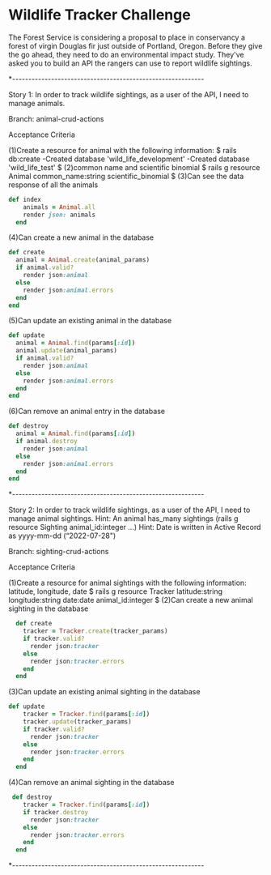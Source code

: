 # Wildlife Tracker Challenge

The Forest Service is considering a proposal to place in conservancy a forest of virgin Douglas fir just outside of Portland, Oregon. Before they give the go ahead, they need to do an environmental impact study. They've asked you to build an API the rangers can use to report wildlife sightings.

\*-----------------------------------------------------------

Story 1: In order to track wildlife sightings, as a user of the API, I need to manage animals.

Branch: animal-crud-actions

Acceptance Criteria

(1)Create a resource for animal with the following information:
$ rails db:create
-Created database 'wild_life_development'
-Created database 'wild_life_test'
$
(2)common name and scientific binomial
$ rails g resource Animal common_name:string scientific_binomial
$
(3)Can see the data response of all the animals

```ruby
def index
    animals = Animal.all
    render json: animals
  end
```

(4)Can create a new animal in the database

```ruby
def create
  animal = Animal.create(animal_params)
  if animal.valid?
    render json:animal
  else
    render json:animal.errors
  end
end
```

(5)Can update an existing animal in the database

```ruby
def update
  animal = Animal.find(params[:id])
  animal.update(animal_params)
  if animal.valid?
    render json:animal
  else
    render json:animal.errors
  end
end
```

(6)Can remove an animal entry in the database

```ruby
def destroy
  animal = Animal.find(params[:id])
  if animal.destroy
    render json:animal
  else
    render json:animal.errors
  end
end
```

\*-----------------------------------------------------------

Story 2: In order to track wildlife sightings, as a user of the API, I need to manage animal sightings.
Hint: An animal has_many sightings (rails g resource Sighting animal_id:integer ...)
Hint: Date is written in Active Record as yyyy-mm-dd (“2022-07-28")

Branch: sighting-crud-actions

Acceptance Criteria

(1)Create a resource for animal sightings with the following information: latitude, longitude, date
$ rails g resource Tracker latitude:string longitude:string date:date animal_id:integer
$
(2)Can create a new animal sighting in the database

```ruby
  def create
    tracker = Tracker.create(tracker_params)
    if tracker.valid?
      render json:tracker
    else
      render json:tracker.errors
    end
  end
```

(3)Can update an existing animal sighting in the database

```ruby
def update
    tracker = Tracker.find(params[:id])
    tracker.update(tracker_params)
    if tracker.valid?
      render json:tracker
    else
      render json:tracker.errors
    end
  end
```

(4)Can remove an animal sighting in the database

```ruby
 def destroy
    tracker = Tracker.find(params[:id])
    if tracker.destroy
      render json:tracker
    else
      render json:tracker.errors
    end
  end
```

\*-----------------------------------------------------------
